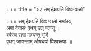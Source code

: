 +++
title = "०२ सम् ईक्षयति विष्वग्वातो"

+++
सम् ईक्षयति विष्वग्वातो नभांस्य्  
अपां वेगासः पृथग् उत् पतन्तु ।  
वर्षस्य सर्गा महयन्तु भूमिं  
पृथग् जायन्ताम् ओषधयो विश्वरूपाः ॥